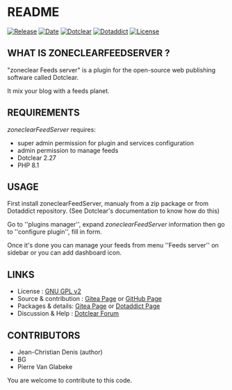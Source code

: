 # README

[![Release](https://img.shields.io/badge/release-2023.08.20-a2cbe9.svg)](https://git.dotclear.watch/JcDenis/zoneclearFeedServer/releases)
[![Date](https://img.shields.io/badge/date-2023.08.20-c44d58.svg)](https://git.dotclear.watch/JcDenis/zoneclearFeedServer/releases)
[![Dotclear](https://img.shields.io/badge/dotclear-v2.27-137bbb.svg)](https://fr.dotclear.org/download)
[![Dotaddict](https://img.shields.io/badge/dotaddict-official-9ac123.svg)](https://plugins.dotaddict.org/dc2/details/zoneclearFeedServer)
[![License](https://img.shields.io/badge/license-GPL--2.0-676e78.svg)](https://git.dotclear.watch/JcDenis/zoneclearFeedServer/blob/master/LICENSE)

## WHAT IS ZONECLEARFEEDSERVER ?

"zoneclear Feeds server" is a plugin for the open-source 
web publishing software called Dotclear.

It mix your blog with a feeds planet.

## REQUIREMENTS

_zoneclearFeedServer_ requires: 

* super admin permission for plugin and services configuration
* admin permission to manage feeds
* Dotclear 2.27
* PHP 8.1

## USAGE

First install zoneclearFeedServer, manualy from a zip package or from 
Dotaddict repository. (See Dotclear's documentation to know how do this)

Go to ''plugins manager'', expand _zoneclearFeedServer_ information then 
go to ''configure plugin'', fill in form.

Once it's done you can manage your feeds from menu 
''Feeds server'' on sidebar or you can add dashboard icon.

## LINKS

* License : [GNU GPL v2](https://www.gnu.org/licenses/old-licenses/lgpl-2.0.html)
* Source & contribution : [Gitea Page](https://git.dotclear.watch/JcDenis/zoneclearFeedServer) or [GitHub Page](https://github.com/JcDenis/zoneclearFeedServer)
* Packages & details: [Gitea Page](https://git.dotclear.watch/JcDenis/zoneclearFeedServer/releases) or [Dotaddict Page](https://plugins.dotaddict.org/dc2/details/zoneclearFeedServer)
* Discussion & Help : [Dotclear Forum](http://forum.dotclear.org/viewtopic.php?pid=331158)

## CONTRIBUTORS

* Jean-Christian Denis (author)
* BG
* Pierre Van Glabeke

You are welcome to contribute to this code.
